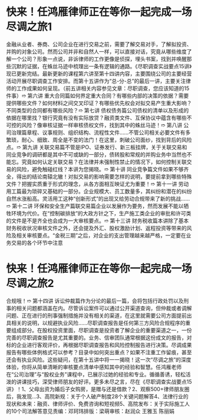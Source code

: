 # 快来！任鸿雁律师正在等你一起完成一场尽调之旅1

金融从业者、券商、公司企业在进行交易之前，需要了解交易对手，了解拟投资、并购的对象公司。然而公司并非和自然人一样，可以直接对话，究竟从哪些维度了解一个公司？形象一点说，非诉律师的工作更像是侦探，埋头书案，找到并唤醒那些沉默的证据，在蛛丝马迹中梳理出一条有逻辑的通路。《尽职调查实战要点15讲》现已更新完结。最新更新的课程第六讲至第十四讲内容，主要围绕公司的主要经营活动开展尽职调查工作安排。而第十五讲作为“总-分-总”的最后一讲，主要关注律师的工作成果如何呈现。（前五讲相关内容参见文章：尽职调查，您应该知道的15件事）➱ 第六讲 重大合同篇如何界定重大合同？有哪些内部的决策的依据？需要提供哪些文件？如何材料之间交叉印证？有哪些优先权会对拟交易产生重大影响？不同类型的合同都有哪些风险？➱ 第七讲 债权债务篇公司债权的清单以及形成的依据在哪里找？银行究竟有没有实际放贷？融资类文件、互保协议中蕴含有哪些不可控的风险？像审核证据一样审核债权文件，找到其中的蛛丝马迹！➱ 第八讲 公司治理篇章程、议事规则、组织结构、流程性文件……不管公司相关必要文件有多繁琐，耐心、细致、周全是不变的法门！在这里，刺破公司面纱，找到背后的风险点。➱ 第九讲 关联交易篇不管是IPO、证券发行、新三板挂牌，关于关联交易和同业竞争的调研都是其中不可或缺的一部分，债转股和常规的并购业务中当然也不能忘。究竟如何认定关联交易？在法律并未强制性禁止的情况下，如何控制关联交易的风险，避免触碰红线？本讲为您揭晓。➱ 第十讲 同业竞争篇文件如果不够齐全，得出的结论南辕北辙！对拟交易的影响需要怎样的说明，要提前拿到哪些特殊文件？把握实质重于形式的理念，从各方面相互映证尤为重要！➱ 第十一讲 劳动用工篇最为琐碎又基础的一部分。企业规模大、员工数量多，其纠纷和潜在的纠纷自然水涨船高。灵活用工这种“创新形式”的出现又给劳动合规带来了新的挑战……➱ 第十二讲 环保和安全生产篇联交易篇企业以发展作为要务，然而发展不能以牺牲环境为代价。在“控制碳排放”的大政方针之下，生产施工类企业的审批和许可类的文件是不是齐全也会成为一大审核要点。➱ 第十三讲 财务税收篇本讲除了基本财务税收状况审核文件之外，还会提及外汇、股权激励计划、返程投资等带来的风险及相关审核要点。“金税三期”之后，对企业的支出管理越来越严格，一定要在业务交易的各个环节中注意

# 快来！任鸿雁律师正在等你一起完成一场尽调之旅2

合规哦！➱ 第十四讲 诉讼仲裁篇作为分论的最后一篇，会将包括行政处罚以及刑事的相关问题都涵盖在内。尽管诉讼案件可以通过公开渠道查询，但仲裁或者调解问题、正在进行的刑事强制措施并没有相关的渠道，在这里就需要公司方面提前出具相关的说明，以规避执业风险……尽职调查报告是任何第三方风险合规程序的重要组成部分。在股权投资里面，尽职调查是投资者了解企业的重要渠道之一，一份完善的尽职调查报告是尤其重要的。业务、信审团队通常根据这份成文的报告，对标的企业进行客观评价，再根据尽职调查报告和风险控制报告进行决策。尽调成果报告有哪些体例格式可以参考？目录中如何突出重点？如果不注重工作留痕，甚至还会有执业风险。这些疑问，在第十五讲中将一一揭晓！这一次“尽调之旅”的深度体验，你将从简单清晰的审核要点清单中感知其中的经验和智慧。任鸿雁老师在“公司治理”与“股权业务”课程中，已展示过她的经验和专业。循循善诱，轻松活泼的讲课技巧，深受律师朋友的好评。更多未尽之言，尽在《尽职调查实战要点15讲》！1、父母出资为婚后子女购房，是赠与还是借款？2、观察500+律师朋友圈后，我发现…3、高院新规：关于个人破产制度28个关键问题解答4、法律行业的现状和未来：融资、律师评价、免费咨询和短视频5、高院发布：关于实际施工人的10个司法解答意见责编：邓珂玮排版：梁萌审核：赵润众 王雅玉 陈丽娟

